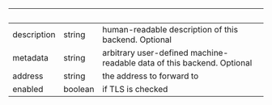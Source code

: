 <!-- Code generated for API Clients. DO NOT EDIT. -->

| &nbsp; | &nbsp; | &nbsp; |
|---|---|---|
| description | string | human-readable description of this backend. Optional |
| metadata | string | arbitrary user-defined machine-readable data of this backend. Optional |
| address | string | the address to forward to |
| enabled | boolean | if TLS is checked |